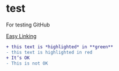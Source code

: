 # test
For testing GitHub

[Easy Linking](relative)

```diff
+ this text is *highlighted* in **green**
- this text is highlighted in red
+ It’s OK
- This is not OK
```
